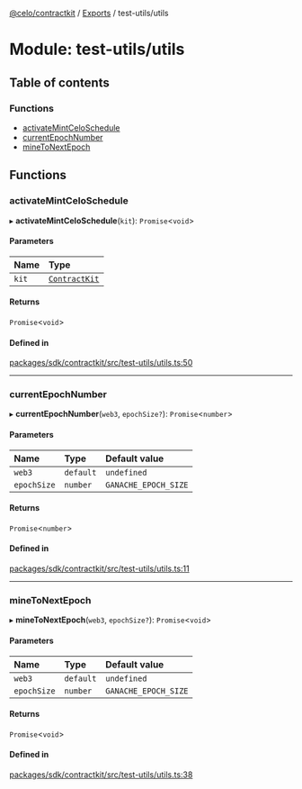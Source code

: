 [@celo/contractkit](../README.md) / [Exports](../modules.md) / test-utils/utils

# Module: test-utils/utils

## Table of contents

### Functions

- [activateMintCeloSchedule](test_utils_utils.md#activatemintceloschedule)
- [currentEpochNumber](test_utils_utils.md#currentepochnumber)
- [mineToNextEpoch](test_utils_utils.md#minetonextepoch)

## Functions

### activateMintCeloSchedule

▸ **activateMintCeloSchedule**(`kit`): `Promise`\<`void`\>

#### Parameters

| Name | Type |
| :------ | :------ |
| `kit` | [`ContractKit`](../classes/kit.ContractKit.md) |

#### Returns

`Promise`\<`void`\>

#### Defined in

[packages/sdk/contractkit/src/test-utils/utils.ts:50](https://github.com/celo-org/developer-tooling/blob/master/packages/sdk/contractkit/src/test-utils/utils.ts#L50)

___

### currentEpochNumber

▸ **currentEpochNumber**(`web3`, `epochSize?`): `Promise`\<`number`\>

#### Parameters

| Name | Type | Default value |
| :------ | :------ | :------ |
| `web3` | `default` | `undefined` |
| `epochSize` | `number` | `GANACHE_EPOCH_SIZE` |

#### Returns

`Promise`\<`number`\>

#### Defined in

[packages/sdk/contractkit/src/test-utils/utils.ts:11](https://github.com/celo-org/developer-tooling/blob/master/packages/sdk/contractkit/src/test-utils/utils.ts#L11)

___

### mineToNextEpoch

▸ **mineToNextEpoch**(`web3`, `epochSize?`): `Promise`\<`void`\>

#### Parameters

| Name | Type | Default value |
| :------ | :------ | :------ |
| `web3` | `default` | `undefined` |
| `epochSize` | `number` | `GANACHE_EPOCH_SIZE` |

#### Returns

`Promise`\<`void`\>

#### Defined in

[packages/sdk/contractkit/src/test-utils/utils.ts:38](https://github.com/celo-org/developer-tooling/blob/master/packages/sdk/contractkit/src/test-utils/utils.ts#L38)
